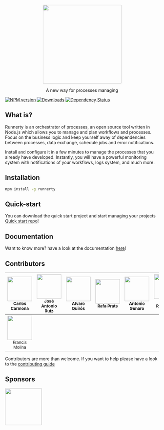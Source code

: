 <p align="center">
  <a href="http://runnerty.io">
    <img height="257" src="http://coderty.com/img/runnerty.png">
  </a>
  <p align="center">A new way for processes managing</p>
</p>

[![NPM version][npm-image]][npm-url] [![Downloads][downloads-image]][npm-url] [![Dependency Status][david-badge]][david-badge-url]

## What is?
Runnerty is an orchestrator of processes, an open source tool written in Node.js which allows you to manage and plan workflows and processes. Focus on the business logic and keep yourself away of dependencies between processes, data exchange, schedule jobs and error notifications.

Install and configure it in a few minutes to manage the processes that you already have developed. Instantly, you will have a powerful monitoring system with notifications of your workflows, logs system, and much more.

## Installation
```bash
npm install -g runnerty
```

## Quick-start 
You can download the quick start project and start managing your projects
[Quick start repo](https://github.com/Coderty/runnerty-quick-start)!

[downloads-image]: https://img.shields.io/npm/dm/runnerty.svg
[npm-url]: https://www.npmjs.com/package/runnerty
[npm-image]: https://img.shields.io/npm/v/runnerty.svg
[david-badge]: https://david-dm.org/coderty/runnerty.svg
[david-badge-url]: https://david-dm.org/coderty/runnerty

## Documentation
 
 Want to know more? have a look at the documentation [here](http://docs.runnerty.io)!

## Contributors

<!-- ALL-CONTRIBUTORS-LIST:START - Do not remove or modify this section -->
| [<img src="https://avatars0.githubusercontent.com/u/2606030?v=4" width="80px;"/><br /><sub>Carlos Carmona</sub>](https://github.com/CarlosCarmona)<br /> | [<img src="https://avatars3.githubusercontent.com/u/20872950?v=4" width="80px;"/><br /><sub>José Antonio Ruiz</sub>](https://github.com/Jhonsensf)<br /> | [<img src="https://avatars2.githubusercontent.com/u/234613?v=4" width="80px;"/><br /><sub>Alvaro Quirós</sub>](http://coderty.com)<br /> | [<img src="https://avatars1.githubusercontent.com/u/62855?v=4" width="80px;"/><br /><sub>Rafa Prats</sub>](https://github.com/raprav)<br /> | [<img src="https://avatars3.githubusercontent.com/u/15797756?v=4" width="80px;"/><br /><sub>Antonio Genaro</sub>](https://github.com/antoniogenaro)<br /> | [<img src="https://avatars3.githubusercontent.com/u/545420?v=4" width="80px;"/><br /><sub>David Rodríguez López</sub>](http://www.baldboy.es)<br /> | [<img src="https://avatars2.githubusercontent.com/u/20567140?v=4" width="80px;"/><br /><sub>Alberto Gómez</sub>](http://albertogomez.es)<br /> |
| :---: | :---: | :---: | :---: | :---: | :---: | :---: |
| [<img src="https://avatars0.githubusercontent.com/u/18547138?v=4" width="80px;"/><br /><sub>Francis Molina</sub>](http://www.coderty.com)<br /> |
<!-- ALL-CONTRIBUTORS-LIST:END -->

Contributors are more than welcome. If you want to help please have a look to the [contributing guide](https://github.com/Coderty/runnerty/blob/master/CONTRIBUTING.md)

## Sponsors
<p>
  <a href="http://coderty.com">
    <img height="120" src="http://www.coderty.com/img/codertysvg.svg">
  </a>
</p>

